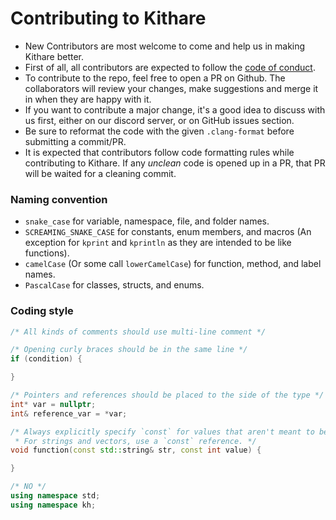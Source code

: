 # Contributing to Kithare

- New Contributors are most welcome to come and help us in making Kithare better.
- First of all, all contributors are expected to follow the [code of conduct](CODE_OF_CONDUCT.md).
- To contribute to the repo, feel free to open a PR on Github. The collaborators will review your changes, make suggestions and merge it in when they are happy with it.
- If you want to contribute a major change, it's a good idea to discuss with us
first, either on our discord server, or on GitHub issues section.
- Be sure to reformat the code with the given `.clang-format` before submitting a commit/PR.
- It is expected that contributors follow code formatting rules while contributing
to Kithare. If any *unclean* code is opened up in a PR, that PR will be waited for a cleaning commit.

### Naming convention
- `snake_case` for variable, namespace, file, and folder names.
- `SCREAMING_SNAKE_CASE` for constants, enum members, and macros (An exception for `kprint` and `kprintln` as they are intended to be like functions).
- `camelCase` (Or some call `lowerCamelCase`) for function, method, and label names.
- `PascalCase` for classes, structs, and enums.

### Coding style
```cpp
/* All kinds of comments should use multi-line comment */

/* Opening curly braces should be in the same line */
if (condition) {

}

/* Pointers and references should be placed to the side of the type */
int* var = nullptr;
int& reference_var = *var;

/* Always explicitly specify `const` for values that aren't meant to be changed in the function.
 * For strings and vectors, use a `const` reference. */
void function(const std::string& str, const int value) {

}

/* NO */
using namespace std;
using namespace kh;
```
